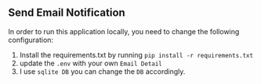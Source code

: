 ## Send Email Notification
In order to run this application locally, you need to change the following configuration:
1. Install the requirements.txt by running `pip install -r requirements.txt` 
2. update the `.env` with your own `Email Detail`
3. I use `sqlite DB` you can change the `DB` accordingly.
